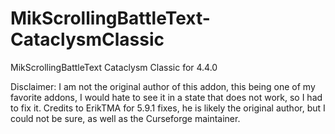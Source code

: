 ﻿# MikScrollingBattleText-CataclysmClassic
MikScrollingBattleText Cataclysm Classic for 4.4.0

Disclaimer: I am not the original author of this addon, this being one of my favorite addons, I would hate to see it in a state that does not work, so I had to fix it.
Credits to ErikTMA for 5.9.1 fixes, he is likely the original author, but I could not be sure, as well as the Curseforge maintainer.
